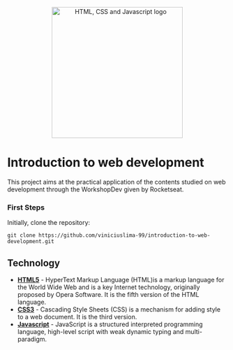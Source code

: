 <p align="center">
    <img width="300px" src="https://skywell.software/wp-content/uploads/2019/01/javascript-vs-html-vs-css-1024x683.jpg" alt="HTML, CSS and Javascript logo"/>
</p>

# Introduction to web development 
This project aims at the practical application of the contents studied on web development through the WorkshopDev given by Rocketseat.

### First Steps

Initially, clone the repository:

```
git clone https://github.com/viniciuslima-99/introduction-to-web-development.git
```

## Technology

* **[HTML5](https://developer.mozilla.org/docs/Web/HTML/HTML5)** -  HyperText Markup Language (HTML)is a markup language for the World Wide Web and is a key Internet technology, originally proposed by Opera Software. It is the fifth version of the HTML language.
* **[CSS3](https://developer.mozilla.org/docs/Web/CSS)** - Cascading Style Sheets (CSS) is a mechanism for adding style to a web document. It is the third version.
* **[Javascript](https://developer.mozilla.org/docs/Web/JavaScript)** - JavaScript is a structured interpreted programming language, high-level script with weak dynamic typing and multi-paradigm.
